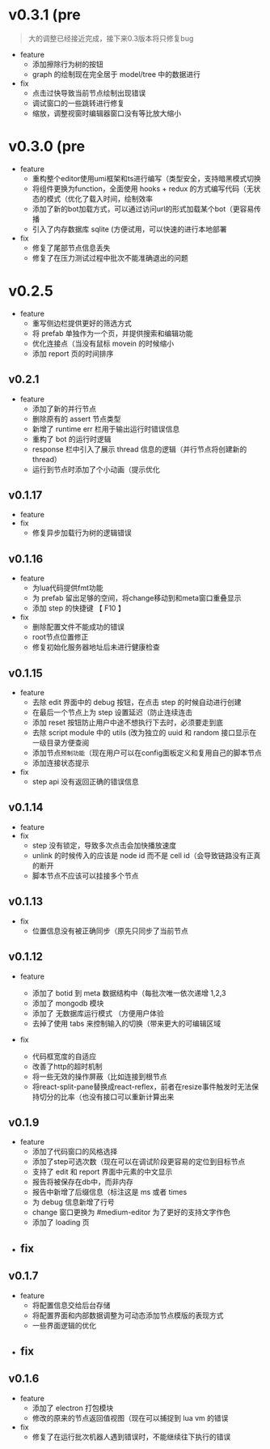 # v0.3.1 (pre
> 大的调整已经接近完成，接下来0.3版本将只修复bug
* feature
    - 添加擦除行为树的按钮
    - graph 的绘制现在完全居于 model/tree 中的数据进行
* fix
    - 点击过快导致当前节点绘制出现错误
    - 调试窗口的一些跳转进行修复
    - 缩放，调整视窗时编辑器窗口没有等比放大缩小

# v0.3.0 (pre
* feature
    - 重构整个editor使用umi框架和ts进行编写（类型安全，支持暗黑模式切换
    - 将组件更换为function，全面使用 hooks + redux 的方式编写代码（无状态的模式（优化了载入时间，绘制效率
    - 添加了新的bot加载方式，可以通过访问url的形式加载某个bot（更容易传播
    - 引入了内存数据库 sqlite (方便试用，可以快速的进行本地部署
* fix
    - 修复了尾部节点信息丢失
    - 修复了在压力测试过程中批次不能准确退出的问题

# v0.2.5
* feature
    - 重写侧边栏提供更好的筛选方式
    - 将 prefab 单独作为一个页，并提供搜索和编辑功能
    - 优化连接点（当没有鼠标 movein 的时候缩小
    - 添加 report 页的时间排序

## v0.2.1
* feature
    - 添加了新的并行节点
    - 删除原有的 assert 节点类型
    - 新增了 runtime err 栏用于输出运行时错误信息
    - 重构了 bot 的运行时逻辑
    - response 栏中引入了展示 thread 信息的逻辑（并行节点将创建新的 thread）
    - 运行到节点时添加了个小动画（提示优化

## v0.1.17
* feature
* fix 
    - 修复异步加载行为树的逻辑错误

## v0.1.16
* feature 
    - 为lua代码提供fmt功能
    - 为 prefab 留出足够的空间，将change移动到和meta窗口重叠显示
    - 添加 step 的快捷键 【 F10 】
* fix
    - 删除配置文件不能成功的错误
    - root节点位置修正
    - 修复初始化服务器地址后未进行健康检查

## v0.1.15
* feature
    - 去除 edit 界面中的 debug 按钮，在点击 step 的时候自动进行创建
    - 在最后一个节点上为 step 设置延迟（防止连续连击
    - 添加 reset 按钮防止用户中途不想执行下去时，必须要走到底
    - 去除 script module 中的 utils (改为独立的 uuid 和 random 接口显示在一级目录方便查阅
    - 添加节点`预制功能`（现在用户可以在config面板定义和复用自己的脚本节点
    - 添加连接状态提示
* fix 
    - step api 没有返回正确的错误信息

## v0.1.14
* feature
* fix
    - step 没有锁定，导致多次点击会加快播放速度
    - unlink 的时候传入的应该是 node id 而不是 cell id（会导致链路没有正真的断开
    - 脚本节点不应该可以挂接多个节点

## v0.1.13
* fix 
    - 位置信息没有被正确同步（原先只同步了当前节点

## v0.1.12
* feature
    - 添加了 botid 到 meta 数据结构中（每批次唯一依次递增 1,2,3
    - 添加了 mongodb 模块
    - 添加了 无数据库运行模式 （方便用户体验
    - 去掉了使用 tabs 来控制输入的切换（带来更大的可编辑区域

* fix
    - 代码框宽度的自适应
    - 改善了http的超时机制
    - 将一些无效的操作屏蔽（比如连接到根节点
    - 将react-split-pane替换成react-reflex，前者在resize事件触发时无法保持切分的比率（也没有接口可以重新计算出来

## v0.1.9
* feature
    - 添加了代码窗口的风格选择
    - 添加了step可选次数（现在可以在调试阶段更容易的定位到目标节点
    - 支持了 edit 和 report 界面中元素的中文显示
    - 报告将被保存在db中，而非内存
    - 报告中新增了后缀信息（标注这是 ms 或者 times
    - 为 debug 信息新增了行号
    - change 窗口更换为 #medium-editor 为了更好的支持文字作色
    - 添加了 loading 页
* fix
    - 

## v0.1.7
* feature
    - 将配置信息交给后台存储
    - 将配置界面和内部数据调整为可动态添加节点模版的表现方式
    - 一些界面逻辑的优化
* fix
    - 

## v0.1.6
* feature
    - 添加了 electron 打包模块
    - 修改的原来的节点返回值视图（现在可以捕捉到 lua vm 的错误
* fix
    - 修复了在运行批次机器人遇到错误时，不能继续往下执行的错误